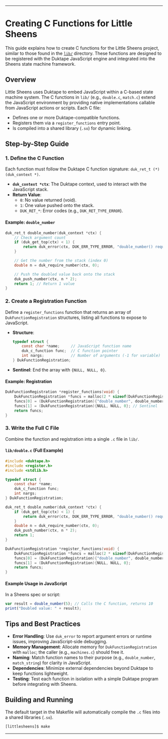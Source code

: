 ---

# Creating C Functions for Little Sheens

This guide explains how to create C functions for the Little Sheens project, similar to those found in the [`lib/`](https://github.com/stepherg/littlesheens/tree/master/lib) directory. These functions are designed to be registered with the Duktape JavaScript engine and integrated into the Sheens state machine framework.

## Overview

Little Sheens uses Duktape to embed JavaScript within a C-based state machine system. The C functions in `lib/` (e.g., `double.c`, `match.c`) extend the JavaScript environment by providing native implementations callable from JavaScript actions or scripts. Each C file:
- Defines one or more Duktape-compatible functions.
- Registers them via a `register_functions` entry point.
- Is compiled into a shared library (`.so`) for dynamic linking.

## Step-by-Step Guide

### 1. Define the C Function
Each function must follow the Duktape C function signature: `duk_ret_t (*)(duk_context *)`.
- **`duk_context *ctx`**: The Duktape context, used to interact with the JavaScript stack.
- **Return Value**: 
  - `0`: No value returned (void).
  - `1`: One value pushed onto the stack.
  - `DUK_RET_*`: Error codes (e.g., `DUK_RET_TYPE_ERROR`).

#### Example: `double_number`
```c
duk_ret_t double_number(duk_context *ctx) {
    // Check argument count
    if (duk_get_top(ctx) < 1) {
        return duk_error(ctx, DUK_ERR_TYPE_ERROR, "double_number() requires 1 argument");
    }

    // Get the number from the stack (index 0)
    double n = duk_require_number(ctx, 0);

    // Push the doubled value back onto the stack
    duk_push_number(ctx, n * 2);
    return 1; // Return 1 value
}
```

### 2. Create a Registration Function
Define a `register_functions` function that returns an array of `DukFunctionRegistration` structures, listing all functions to expose to JavaScript.
- **Structure**: 
  ```c
  typedef struct {
      const char *name;     // JavaScript function name
      duk_c_function func;  // C function pointer
      int nargs;            // Number of arguments (-1 for variable)
  } DukFunctionRegistration;
  ```
- **Sentinel**: End the array with `{NULL, NULL, 0}`.

#### Example: Registration
```c
DukFunctionRegistration *register_functions(void) {
    DukFunctionRegistration *funcs = malloc(2 * sizeof(DukFunctionRegistration));
    funcs[0] = (DukFunctionRegistration){"double_number", double_number, 1};
    funcs[1] = (DukFunctionRegistration){NULL, NULL, 0}; // Sentinel
    return funcs;
}
```

### 3. Write the Full C File
Combine the function and registration into a single `.c` file in `lib/`.

#### `lib/double.c` (Full Example)
```c
#include <duktape.h>
#include <register.h>
#include <stdlib.h>

typedef struct {
    const char *name;
    duk_c_function func;
    int nargs;
} DukFunctionRegistration;

duk_ret_t double_number(duk_context *ctx) {
    if (duk_get_top(ctx) < 1) {
        return duk_error(ctx, DUK_ERR_TYPE_ERROR, "double_number() requires 1 argument");
    }
    double n = duk_require_number(ctx, 0);
    duk_push_number(ctx, n * 2);
    return 1;
}

DukFunctionRegistration *register_functions(void) {
    DukFunctionRegistration *funcs = malloc(2 * sizeof(DukFunctionRegistration));
    funcs[0] = (DukFunctionRegistration){"double_number", double_number, 1};
    funcs[1] = (DukFunctionRegistration){NULL, NULL, 0};
    return funcs;
}
```


#### Example Usage in JavaScript
In a Sheens spec or script:
```javascript
var result = double_number(5); // Calls the C function, returns 10
print("Doubled value: " + result);
```

## Tips and Best Practices

- **Error Handling**: Use `duk_error` to report argument errors or runtime issues, improving JavaScript-side debugging.
- **Memory Management**: Allocate memory for `DukFunctionRegistration` with `malloc`; the caller (e.g., `machines.c`) should free it.
- **Naming**: Match function names to their purpose (e.g., `double_number`, `match_string`) for clarity in JavaScript.
- **Dependencies**: Minimize external dependencies beyond Duktape to keep functions lightweight.
- **Testing**: Test each function in isolation with a simple Duktape program before integrating with Sheens.

## Building and Running

The default target in the Makefile will automatically compile the `.c` files into a shared libraries (`.so`).

```bash
[littlesheens]$ make
```

---